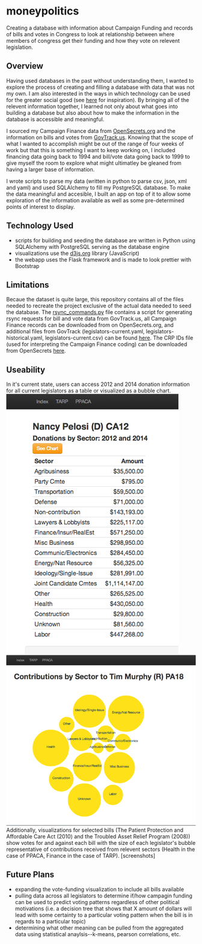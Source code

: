 moneypolitics
=============
Creating a database with information about Campaign Funding and records of bills and votes in Congress to look at relationship between where members of congress get their funding and how they vote on relevent legislation.

Overview
----------------------
Having used databases in the past without understanding them, I wanted to explore the process of creating and filling a database with data that was not my own.  I am also interested in the ways in which technology can be used for the greater social good (see [here](http://usatoday30.usatoday.com/tech/news/story/2012-07-20/pothole-app/56367586/1) for inspiration).  By bringing all of the relevent information together, I learned not only about what goes into building a database but also about how to make the information in the database is accessible and meaningful.

I sourced my Campaign Finance data from [OpenSecrets.org](http://www.opensecrets.org/) and the information on bills and votes from [GovTrack.us](https://www.govtrack.us/).  Knowing that the scope of what I wanted to accomplish might be out of the range of four weeks of work but that this is something I want to keep working on, I included financing data going back to 1994 and bill/vote data going back to 1999 to give myself the room to explore what might ultimatley be gleaned from having a larger base of information.  

I wrote scripts to parse my data (written in python to parse csv, json, xml and yaml) and used SQLAlchemy to fill my PostgreSQL database.  To make the data meaningful and accesible, I built an app on top of it to allow some exploration of the information available as well as some pre-determined points of interest to display.

Technology Used
----------------------
- scripts for building and seeding the database are written in Python using SQLAlchemy with PostgreSQL serving as the database engine
- visualizations use the [d3js.org](d3js.org) library (JavaScript)
- the webapp uses the Flask framework and is made to look prettier with Bootstrap

Limitations
----------------------
Becaue the dataset is quite large, this repository contains all of the files needed to recreate the project exclusive of the actual data needed to seed the database.  The [rsync_commands.py](https://github.com/katrinamariehh/moneypolitics/blob/master/rsync_commands.py) file contains a script for generating rsync requests for bill and vote data from GovTrack.us, all Campaign Finance records can be downloaded from on OpenSecrets.org, and additional files from GovTrack (legislators-current.yaml, legislators-historical.yaml, legislators-current.csv) can be found [here](https://www.govtrack.us/data/congress-legislators/).  The CRP IDs file (used for interpreting the Campaign Finance coding) can be downloaded from OpenSecrets [here](http://www.opensecrets.org/resources/create/api_doc.php).

Useability
----------------------
In it's current state, users can access 2012 and 2014 donation information for all current legislators as a table or visualized as a bubble chart.  
![screencap1](https://github.com/katrinamariehh/moneypolitics/blob/master/screenshots/pelosi.png)
![screencap2](https://github.com/katrinamariehh/moneypolitics/blob/master/screenshots/murphy.png)
Additionally, visualizations for selected bills (The Patient Protection and Affordable Care Act (2010) and the Troubled Asset Relief Program (2008)) show votes for and against each bill with the size of each legislator's bubble representative of contributions received from relevent sectors (Health in the case of PPACA, Finance in the case of TARP).
[screenshots]

Future Plans
----------------------
- expanding the vote-funding visualization to include all bills available
- pulling data across all legislators to determine if/how campagin funding can be used to predict voting patterns regardless of other political motivations (i.e. a decision tree that shows that X amount of dollars will lead with some certainty to a particular voting pattern when the bill is in regards to a particular topic)
- determining what other meaning can be pulled from the aggregated data using statistical anaylsis--k-means, pearson correlations, etc.
